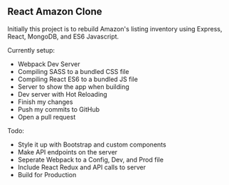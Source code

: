 ## React Amazon Clone

Initially this project is to rebuild Amazon's listing inventory using Express, React, MongoDB, and ES6 Javascript. 


Currently setup:
- Webpack Dev Server
- Compiling SASS to a bundled CSS file
- Compiling React ES6 to a bundled JS file
- Server to show the app when building
- Dev server with Hot Reloading
- Finish my changes
- Push my commits to GitHub
- Open a pull request

Todo: 
- Style it up with Bootstrap and custom components
- Make API endpoints on the server
- Seperate Webpack to a Config, Dev, and Prod file
- Include React Redux and API calls to server
- Build for Production